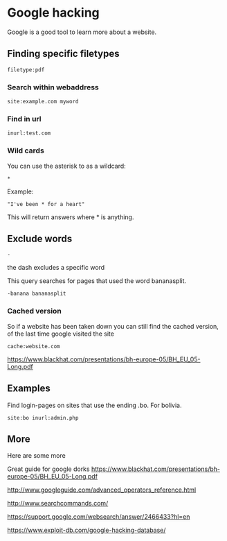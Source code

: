 # Google hacking

Google is a good tool to learn more about a website.

## Finding specific filetypes


```
filetype:pdf
```

### Search within webaddress

```
site:example.com myword
```

### Find in url

```
inurl:test.com
```

### Wild cards

You can use the asterisk to as a wildcard:

```
*
```

Example:

```
"I've been * for a heart"
```

This will return answers where * is anything.

## Exclude words

```
-
```

the dash excludes a specific word

This query searches for pages that used the word bananasplit. 

```
-banana bananasplit
```

### Cached version

So if a website has been taken down you can still find the cached version, of the last time google visited the site

```
cache:website.com
```

https://www.blackhat.com/presentations/bh-europe-05/BH_EU_05-Long.pdf


## Examples

Find login-pages on sites that use the ending .bo. For bolivia.
```
site:bo inurl:admin.php
```


## More
Here are some more

Great guide for google dorks
https://www.blackhat.com/presentations/bh-europe-05/BH_EU_05-Long.pdf

http://www.googleguide.com/advanced_operators_reference.html

http://www.searchcommands.com/

https://support.google.com/websearch/answer/2466433?hl=en

https://www.exploit-db.com/google-hacking-database/

